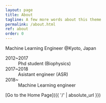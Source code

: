 ```yaml
---
layout: page
title: About
tagline: A few more words about this theme
permalink: /about.html
ref: about
order: 0
---
```


Machine Learning Engineer @Kyoto, Japan

<dl>
<dt>2012~2017</dt>
<dd>Phd student (Biophysics)</dd>
<dt>2017~2018</dt>
<dd>Asistant engineer (ASR)</dd>
<dt>2018~</dt>
<dd>Machine Learning engineer</dd>
</dl>



[Go to the Home Page]({{ '/' | absolute_url }})
